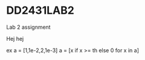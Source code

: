# DD2431LAB2
Lab 2 assignment

Hej hej

ex 
a = [1,1e-2,2,1e-3]
a = [x if x >= th else 0 for x in a]
